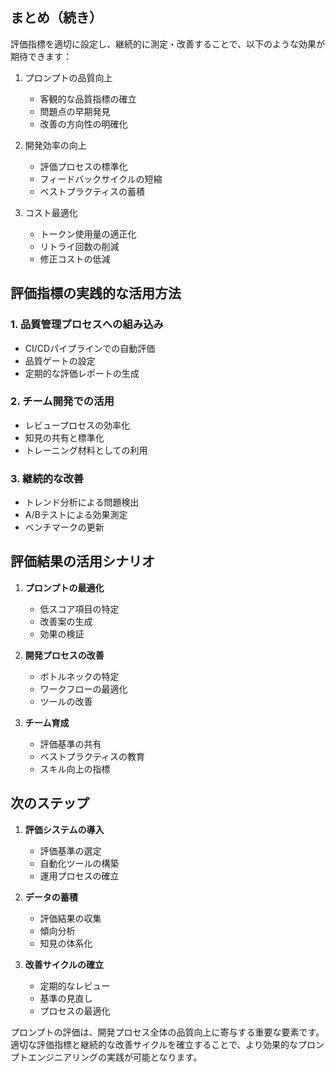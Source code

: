 ## まとめ（続き）

評価指標を適切に設定し、継続的に測定・改善することで、以下のような効果が期待できます：

1. プロンプトの品質向上
   - 客観的な品質指標の確立
   - 問題点の早期発見
   - 改善の方向性の明確化

2. 開発効率の向上
   - 評価プロセスの標準化
   - フィードバックサイクルの短縮
   - ベストプラクティスの蓄積

3. コスト最適化
   - トークン使用量の適正化
   - リトライ回数の削減
   - 修正コストの低減

## 評価指標の実践的な活用方法

### 1. 品質管理プロセスへの組み込み
- CI/CDパイプラインでの自動評価
- 品質ゲートの設定
- 定期的な評価レポートの生成

### 2. チーム開発での活用
- レビュープロセスの効率化
- 知見の共有と標準化
- トレーニング材料としての利用

### 3. 継続的な改善
- トレンド分析による問題検出
- A/Bテストによる効果測定
- ベンチマークの更新

## 評価結果の活用シナリオ

1. **プロンプトの最適化**
   - 低スコア項目の特定
   - 改善案の生成
   - 効果の検証

2. **開発プロセスの改善**
   - ボトルネックの特定
   - ワークフローの最適化
   - ツールの改善

3. **チーム育成**
   - 評価基準の共有
   - ベストプラクティスの教育
   - スキル向上の指標

## 次のステップ

1. **評価システムの導入**
   - 評価基準の選定
   - 自動化ツールの構築
   - 運用プロセスの確立

2. **データの蓄積**
   - 評価結果の収集
   - 傾向分析
   - 知見の体系化

3. **改善サイクルの確立**
   - 定期的なレビュー
   - 基準の見直し
   - プロセスの最適化

プロンプトの評価は、開発プロセス全体の品質向上に寄与する重要な要素です。
適切な評価指標と継続的な改善サイクルを確立することで、より効果的なプロンプトエンジニアリングの実践が可能となります。